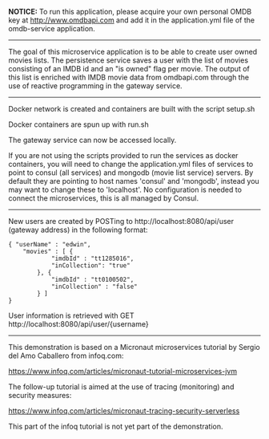 <b>NOTICE:</b> To run this application, please acquire your own personal OMDB key at http://www.omdbapi.com and add it in the application.yml file of the omdb-service application.

---------

The goal of this microservice application is to be able to create user owned movies lists. The persistence service saves a user with the list of movies consisting of an IMDB id and an "is owned" flag per movie. The output of this list is enriched with IMDB movie data from omdbapi.com through the use of reactive programming in the gateway service.

---------

Docker network is created and containers are built with the script setup.sh

Docker containers are spun up with run.sh

The gateway service can now be accessed locally.

If you are not using the scripts provided to run the services as docker containers, you will need to change the application.yml files of services to point to consul (all services) and mongodb (movie list service) servers. By default they are pointing to host names 'consul' and 'mongodb', instead you may want to change these to 'localhost'. No configuration is needed to connect the microservices, this is all managed by Consul.

---------

New users are created by POSTing to http://localhost:8080/api/user (gateway address) in the following format:

```
{ "userName" : "edwin", 
	"movies" : [ {
			"imdbId" : "tt1285016",
			"inCollection": "true"
		}, {
			"imdbId" : "tt0100502",
			"inCollection" : "false"
		} ]
}
```

User information is retrieved with GET http://localhost:8080/api/user/{username} 

---------

This demonstration is based on a Micronaut microservices tutorial by Sergio del Amo Caballero from infoq.com:

https://www.infoq.com/articles/micronaut-tutorial-microservices-jvm

The follow-up tutorial is aimed at the use of tracing (monitoring) and security measures:

https://www.infoq.com/articles/micronaut-tracing-security-serverless

This part of the infoq tutorial is not yet part of the demonstration.
